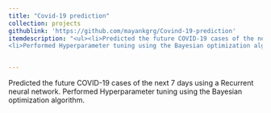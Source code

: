```yaml
---
title: "Covid-19 prediction"
collection: projects
githublink: 'https://github.com/mayankgrg/Covind-19-prediction'
itemdescription: "<ul><li>Predicted the future COVID-19 cases of the next 7 days using a Recurrent neural network.</li>
<li>Performed Hyperparameter tuning using the Bayesian optimization algorithm.</li></ul>"


---
```

Predicted the future COVID-19 cases of the next 7 days using a Recurrent neural network.
Performed Hyperparameter tuning using the Bayesian optimization algorithm.
